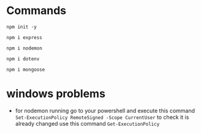 # Commands 
```
npm init -y 

npm i express 

npm i nodemon 

npm i dotenv

npm i mongoose
```

# windows problems 

- for nodemon running go to your powershell and execute this command 
` Set-ExecutionPolicy RemoteSigned -Scope CurrentUser ` to check it is already changed use this command `Get-ExecutionPolicy `